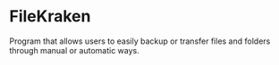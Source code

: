 # FileKraken
Program that allows users to easily backup or transfer files and folders through manual or automatic ways.
